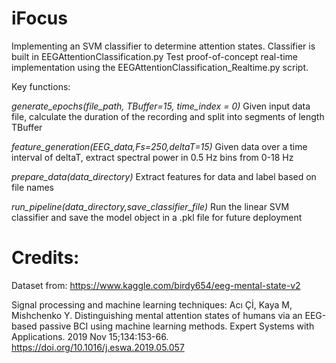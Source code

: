 # iFocus
Implementing an SVM classifier to determine attention states. Classifier is built in EEGAttentionClassification.py
Test proof-of-concept real-time implementation using the EEGAttentionClassification_Realtime.py script. 

Key functions:

*generate_epochs(file_path, TBuffer=15, time_index = 0)*
Given input data file, calculate the duration of the recording and split into segments of length TBuffer

*feature_generation(EEG_data,Fs=250,deltaT=15)*
Given data over a time interval of deltaT, extract spectral power in 0.5 Hz bins from 0-18 Hz

*prepare_data(data_directory)*
Extract features for data and label based on file names

*run_pipeline(data_directory,save_classifier_file)*
Run the linear SVM classifier and save the model object in a .pkl file for future deployment

# Credits:

Dataset from: https://www.kaggle.com/birdy654/eeg-mental-state-v2

Signal processing and machine learning techniques: Acı Çİ, Kaya M, Mishchenko Y. Distinguishing mental attention states of humans via an EEG-based passive BCI using machine learning methods. Expert Systems with Applications. 2019 Nov 15;134:153-66. https://doi.org/10.1016/j.eswa.2019.05.057

